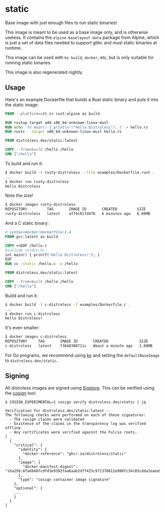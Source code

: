 # static

Base image with just enough files to run static binaries!

This image is meant to be used as a base image only, and is
otherwise useless.  It contains the `alpine-baselayout-data`
package from Alpine, which is just a set of data files needed
to support glibc and musl static binaries at runtime.

This image can be used with `ko build`, `docker`, etc, but
is only suitable for running static binaries.

This image is also regenerated nightly.

## Usage

Here's an example Dockerfile that builds a Rust static binary
and puts it into the static image:

```Dockerfile
FROM --platform=x86_64 rust:alpine as build

RUN rustup target add x86_64-unknown-linux-musl
RUN echo 'fn main() { println!("Hello Distroless"); }' > hello.rs
RUN rustc --target x86_64-unknown-linux-musl hello.rs

FROM distroless.dev/static:latest

COPY --from=build /hello /hello
CMD ["/hello"]
```
To build and run it:

```bash
$ docker build -t rusty-distroless --file examples/Dockerfile.rust .
...
$ docker run rusty-distroless
Hello Distroless
```

Note the size!

```bash
$ docker images rusty-distroless
REPOSITORY         TAG       IMAGE ID       CREATED         SIZE
rusty-distroless   latest    aff4c01fd4f0   6 minutes ago   6.09MB
```
And a C static binary:

```Dockerfile
# syntax=docker/dockerfile:1.4
FROM gcc:latest as build

COPY <<EOF /hello.c
#include <stdio.h>
int main() { printf("Hello Distroless!"); }
EOF
RUN cc -static /hello.c -o /hello

FROM distroless.dev/static:latest

COPY --from=build /hello /hello
CMD ["/hello"]
```

Buiild and run it:

```bash
$ docker build -t c-distroless -f examples/Dockerfile.c .
...
$ docker run c-distroless
Hello Distroless!
```

It's even smaller:

```bash
$ docker images c-distroless
REPOSITORY     TAG       IMAGE ID       CREATED              SIZE
c-distroless   latest    f3648380711c   About a minute ago   2.88MB
```

For Go programs, we recommend using [ko](https://github.com/google/ko) and setting
the `defaultBaseImage` to `distroless.dev/static`.

## Signing

All distroless images are signed using [Sigstore](https://www.sigstore.dev/). This can be verified
using the [cosign](https://github.com/SigStore/cosign) tool:

```
$ COSIGN_EXPERIMENTAL=1 cosign verify distroless.dev/static | jq

Verification for distroless.dev/static:latest --
The following checks were performed on each of these signatures:
  - The cosign claims were validated
  - Existence of the claims in the transparency log was verified offline
  - Any certificates were verified against the Fulcio roots.
[
  {
    "critical": {
      "identity": {
        "docker-reference": "ghcr.io/distroless/static"
      },
      "image": {
        "docker-manifest-digest": "sha256:8fa6b48fcdfd3e9392faa6aab2d7f425c971370812e908fc34c85cdda2eaea9e"
      },
      "type": "cosign container image signature"
    },
    "optional": {
	...
    }
  }
]
```
